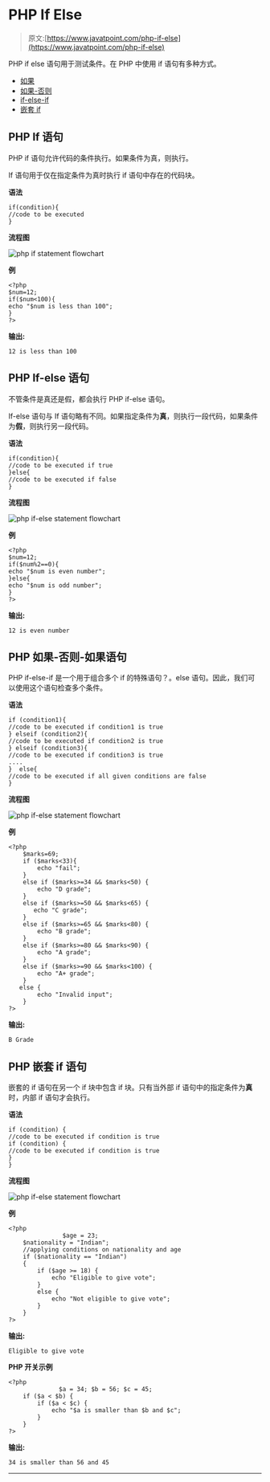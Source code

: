 # PHP If Else

> 原文:[https://www.javatpoint.com/php-if-else](https://www.javatpoint.com/php-if-else)

PHP if else 语句用于测试条件。在 PHP 中使用 if 语句有多种方式。

*   [如果](#if)
*   [如果-否则](#if-else)
*   [if-else-if](#if-else-if)
*   [嵌套 if](#nested-if)

## PHP If 语句

PHP if 语句允许代码的条件执行。如果条件为真，则执行。

If 语句用于仅在指定条件为真时执行 if 语句中存在的代码块。

**语法**

```
if(condition){
//code to be executed
}

```

**流程图**

![php if statement flowchart](../Images/5a7bcbce936846a22ba58c7842525fbd.png)

**例**

```
<?php
$num=12;
if($num<100){
echo "$num is less than 100";
}
?>

```

**输出:**

```
12 is less than 100

```

## PHP If-else 语句

不管条件是真还是假，都会执行 PHP if-else 语句。

If-else 语句与 If 语句略有不同。如果指定条件为**真**，则执行一段代码，如果条件为**假**，则执行另一段代码。

**语法**

```
if(condition){
//code to be executed if true
}else{
//code to be executed if false
}

```

**流程图**

![php if-else statement flowchart](../Images/4f2e1fdce94599c1ffabac43b6cf32e8.png)

**例**

```
<?php
$num=12;
if($num%2==0){
echo "$num is even number";
}else{
echo "$num is odd number";
}
?>

```

**输出:**

```
12 is even number

```

## PHP 如果-否则-如果语句

PHP if-else-if 是一个用于组合多个 if 的特殊语句？。else 语句。因此，我们可以使用这个语句检查多个条件。

**语法**

```
if (condition1){  
//code to be executed if condition1 is true  
} elseif (condition2){    
//code to be executed if condition2 is true  
} elseif (condition3){    
//code to be executed if condition3 is true  
....
}  else{  
//code to be executed if all given conditions are false  
}  

```

**流程图**

![php if-else statement flowchart](../Images/290649f3c4dc232feff55a1ce4efde0e.png)

**例**

```
<?php
    $marks=69;    
    if ($marks<33){  
        echo "fail";  
    }  
    else if ($marks>=34 && $marks<50) {  
        echo "D grade";  
    }  
    else if ($marks>=50 && $marks<65) {  
       echo "C grade"; 
    }  
    else if ($marks>=65 && $marks<80) {  
        echo "B grade"; 
    }  
    else if ($marks>=80 && $marks<90) {  
        echo "A grade";  
    }
	else if ($marks>=90 && $marks<100) {  
        echo "A+ grade"; 
    }
   else {  
        echo "Invalid input";  
    }  
?>

```

**输出:**

```
B Grade

```

## PHP 嵌套 if 语句

嵌套的 if 语句在另一个 if 块中包含 if 块。只有当外部 if 语句中的指定条件为**真**时，内部 if 语句才会执行。

**语法**

```
if (condition) {  
//code to be executed if condition is true 
if (condition) {  
//code to be executed if condition is true  
}  
} 

```

**流程图**

![php if-else statement flowchart](../Images/eedbb36dc8c75b143a7501eef337d31b.png)

**例**

```
<?php
               $age = 23;
	$nationality = "Indian";
	//applying conditions on nationality and age
	if ($nationality == "Indian")
	{
		if ($age >= 18) {
			echo "Eligible to give vote";
		}
		else {	
			echo "Not eligible to give vote";
		}
	}
?>

```

**输出:**

```
Eligible to give vote

```

**PHP 开关示例**

```
<?php
              $a = 34; $b = 56; $c = 45;
	if ($a < $b) {
		if ($a < $c) {
			echo "$a is smaller than $b and $c";
		}
	}
?>

```

**输出:**

```
34 is smaller than 56 and 45

```

* * *